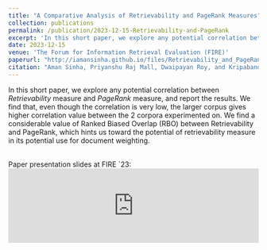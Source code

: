 ```yaml
---
title: "A Comparative Analysis of Retrievability and PageRank Measures"
collection: publications
permalink: /publication/2023-12-15-Retrievability-and-PageRank
excerpt: 'In this short paper, we explore any potential correlation between *Retrievability* measure and *PageRank* measure, and report the results.'
date: 2023-12-15
venue: 'The Forum for Information Retrieval Evaluation (FIRE)'
paperurl: "http://iamansinha.github.io/files/Retrievability_and_PageRank_Measures.pdf"
citation: "Aman Sinha, Priyanshu Raj Mall, Dwaipayan Roy, and Kripabandhu Ghosh. 2024. A Comparative Analysis of Retrievability and PageRank Measures. In Proceedings of the 15th Annual Meeting of the Forum for Information Retrieval Evaluation (FIRE '23). Association for Computing Machinery, New York, NY, USA, 67–72. https://doi.org/10.1145/3632754.3632760"
---
```


In this short paper, we explore any potential correlation between *Retrievability* measure and *PageRank* measure, and report the results. We find that, even though the correlation is very low, the larger corpus gives higher correlation value between the 2 corpora experimented on. We find a considerable value of Ranked Biased Overlap (RBO) between Retrievability and PageRank, which hints us toward the potential of retrievability measure in its potential use for document weighting. <br><br>

Paper presentation slides at FIRE `23:
<embed src="https://docs.google.com/presentation/d/1eam2InlmoNCnkOV8Z1W4GAIy3lom1IjxRqpQoZe2hRU/edit?usp=sharing" type="application/pdf" width="100%" />

